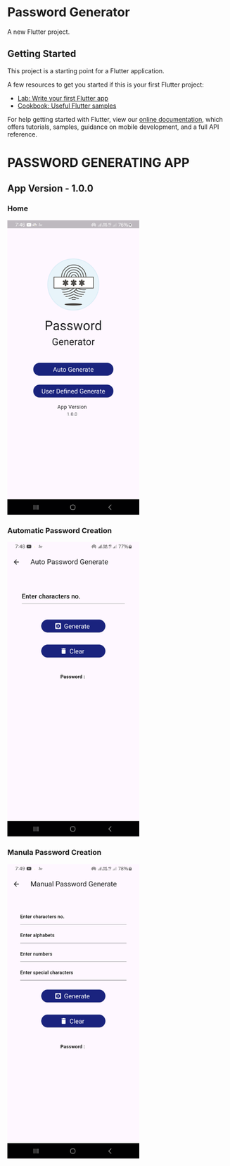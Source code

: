 # Password Generator

A new Flutter project.

## Getting Started

This project is a starting point for a Flutter application.

A few resources to get you started if this is your first Flutter project:

- [Lab: Write your first Flutter app](https://flutter.dev/docs/get-started/codelab)
- [Cookbook: Useful Flutter samples](https://flutter.dev/docs/cookbook)

For help getting started with Flutter, view our
[online documentation](https://flutter.dev/docs), which offers tutorials,
samples, guidance on mobile development, and a full API reference.
# PASSWORD GENERATING APP
<h2>App Version - 1.0.0</h2>
<h3>Home</h3>
<img src="assets/screenshots/Screenshot_20250512_194710_home.png" width="300"/>
<h3>Automatic Password Creation</h3>
<img src="assets/screenshots/Screenshot_20250512_194926_apg.png" width="300"/>
<h3>Manula Password Creation</h3>
<img src="assets/screenshots/Screenshot_20250512_195003_mpg.png" width="300"/>
